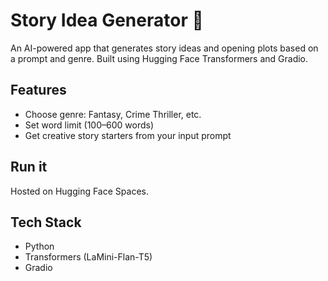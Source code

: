 
# Story Idea Generator 🔮

An AI-powered app that generates story ideas and opening plots based on a prompt and genre. Built using Hugging Face Transformers and Gradio.

## Features
- Choose genre: Fantasy, Crime Thriller, etc.
- Set word limit (100–600 words)
- Get creative story starters from your input prompt

## Run it
Hosted on Hugging Face Spaces.

## Tech Stack
- Python
- Transformers (LaMini-Flan-T5)
- Gradio
